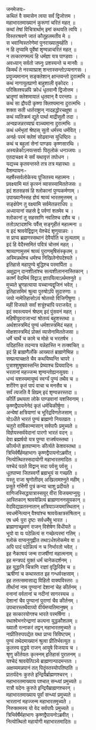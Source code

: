 जनमेजयः-  
कथितं वै समासेन त्वया सर्वं द्विजोत्तम ।  
महाभारतमाख्यानं कुरूणां चरितं महत् ॥  
कथां तेषां विचित्रार्थाम् इमां कथयति त्वयि ।  
विस्तरश्रवणे जातं कौतूहलमतीव मे ॥  
स भवान्विस्तरेणेमां पुनराख्यातुमर्हति ।  
न हि तृप्यामि पूर्वेषां शृण्वन्नाचरितं महत् ॥  
न तत्कारणमल्पं हि धर्मज्ञा यत्र पाण्डवाः ।  
अवध्यान् सर्वतो जघ्नुः प्रशस्यन्ते च मानवैः ॥  
किमर्थं ते नरव्याघ्राश् शन्तास्सन्तोऽप्यनागसः ।  
प्रयुज्यमानान् सङ्क्लेशान् क्षान्तवन्तो दुरात्मभि ॥  
कथं नागायुतप्राणो बाहुशाली वृकोदरः ।  
परिक्लिश्यन्नपि क्रोधं धृतवान्वै द्विजोत्तम ।  
भ्रातॄणां क्लेशमायातं धृतवान् वै परन्तपः ॥  
कथं सा द्रौपदी कृष्णा क्लिश्यमाना दुरात्मभिः ।  
शक्ता सती धार्तराष्ट्रान् नादहद्धोरचक्षुषा ॥  
कथं व्यतिक्रमं द्यूते पार्था माद्रीसुतौ तदा ।  
अन्वव्रजन्नरव्याघ्रं वञ्च्यमाना दुरात्मभिः ॥  
कथं धर्मभृतां श्रेष्ठस् सुतो धर्मस्य धर्मवित् ।  
अनर्हः परमं क्लेशं सोढवान्स युधिष्ठिरः ॥  
कथं च बहुलां सेनां पाण्डवः कृष्णसारथिः ।  
अस्यन्नेकोऽनयत्सर्वाः पितृलोकं धनञ्जयः ॥  
एतदाचक्ष्व मे सर्वं यथावृत्तं तपोधन ।  
यद्यच्च कृतवन्तस्ते तत्र तत्र महारथाः ॥  
वैशम्पायनः-  
महर्षेस्सर्वलोकेस्य पूजितस्य महात्मनः ।  
प्रवक्ष्यामि मतं कृत्स्नं व्यासस्यामिततेजसः ॥  
इदं शतसहस्रं हि श्लोकानां पुण्यकर्मणाम् ।  
उपाख्यानैस्सह ज्ञेयं श्राव्यं भारतमुत्तमम् ॥  
सङ्क्षेपेण तु वक्ष्यामि सर्वमेतन्नराधिप ॥  
अध्यायानां सहस्रे द्वे पर्वणां शतमेव च ।  
श्लोकानां तु सहस्राणि नवतिश्च दशैव च ।  
ततोऽष्टादशभिः पर्वैस् सङ्गृहीतं महात्मना ॥  
य इदं श्रावयेद्विद्वान् येश्चेदं शृणुयान्नरः ।  
स प्राप्य ब्रह्मणस्सथानं देवैर्याति च तुल्यताम् ॥  
इदं हि वेदैस्समितं पवित्रं चोत्तमं महत् ।  
श्राव्याणामुत्तमं श्राव्यं पुराणमृषिसंस्कृतम् ॥  
अस्मिन्नर्थश्च धर्मश्च निखिलेनोपदेश्यते ।  
इतिहासे महापुण्ये बुद्धिश्च परमार्पिता ॥  
अक्षुद्रान् दानशीलांश्च सत्यशीलाननास्तिकान् ।  
कार्ष्णं वेदमिमं विद्वाञ् ज्ञापयित्वाऽर्थमश्नुते ॥  
मुच्यते भ्रूणहत्याया यच्चान्यद्वृजिनं भवेत् ।  
इतिहासमिमं श्रुत्वा पुरुषोऽपि सुदारुणाः ॥  
जयो नामेतिहासोऽयं श्रोतव्यो विजिगीषुणा ।  
महीं विजयते सर्वां शत्रूंश्चापि पराजयेत् ॥  
इदं स्वस्त्ययनं श्रेष्ठम् इदं पुंसवनं महत् ।  
महिषीयुवराजाभ्यां श्रोतव्यं बहुशस्तथा ॥  
अर्थशास्त्रमिदं पुण्यं धर्मशास्त्रमिदं महत् ।  
मोक्षशास्त्रमिदं प्रोक्तं व्यासेनामिततेजसा ॥  
धर्मे चार्थे च कामे च मोक्षे च भरतर्षभ ।  
यदिहास्ति तदन्यत्र यन्नेहास्ति न तत्क्वचित् ॥  
इदं हि ब्राह्मणैर्लोके आख्यातं ब्राह्मणेष्विह ॥  
सम्प्रत्याचक्षते चैव कथयिष्यन्ति चापरे ।  
पुत्राश्शुश्रूषवस्सन्ति प्रेष्याश्च प्रियवादिनः ॥  
भरतानां महज्जन्म शृण्वन्तोह्यनसूयवः ।  
धन्यं यशस्यमायुष्यं स्वर्ग्यं पुण्यं तथैव च ॥  
शरीरेण कृतं पापं वाचा च मनसैव च ।  
सर्वं त्यजति वै क्षिप्रम् इदं शृण्वन्नरस्तदा ॥  
कीर्तिं प्रथयता लोके पाण्डवानां यशस्विनाम् ।  
कृष्णद्वैपायनेनेदं कृतं धर्मचिकीर्षुणा ।  
अन्येषां क्षत्रियाणां च भूरिद्रविणतेजसाम् ॥  
योऽधीते भारतं पुण्यं ब्राह्मणो नियतव्रतः ।  
चतुरो वार्षिकान्मासान् सर्वपापैः प्रमुच्यते ॥  
विज्ञेयस्सर्ववेदानां पारगो भारतं वदन् ॥  
देवा ब्रह्मर्षयो यत्र पुण्या राजर्षयस्तथा ।  
कीर्त्यन्ते हृतपाप्मानः कीर्त्यते केशवस्तथा ॥  
त्रिभिर्वर्षैर्हमहाभागः कृष्णद्वैपायनोऽब्रवीत् ।  
नित्योत्थितस्सदायोगी महाभारतमादितः ॥  
यश्चेदं पठते विद्वान् सदा पर्वसु पर्वसु ।  
धूतपाप्मा जितस्वर्गो ब्रह्मभूयं स गच्छति ॥  
यस्तु राजा श्रृणोतीदम् अखिलामश्नुते महीम् ।  
प्रसूते गर्भिणी पुत्रं कन्या चाशु प्रदीयते ॥  
वाणिजस्सिद्धयात्रास्सयुर् वीरा विजयमाप्नुयुः ।  
आस्तिकान् श्रावयेन्नित्यं ब्राह्मणाननसूयकान् ॥  
वेदविद्याव्रतस्नातान् क्षत्रियाञ्जयमास्थितान् ।  
स्वधर्मनित्यान् वैश्यांश्च श्रावयेत्क्षत्रसंश्रितान् ॥  
एष धर्मः पुरा दृष्टः सर्वधर्मेषु भारत ।  
ब्राह्मणाच्छ्रवणं राजन् विशेषेण विधीयते ॥  
भूयो वा यः पठेन्नित्यं स गच्छेत्परमां गतिम् ।  
श्लोकं वाप्यनुगृह्णीत तथाऽर्धश्लोकमेव वा ॥  
अपि पादं पठेन्नित्यं न च निर्भारतो भवेत् ।  
इह नैकाश्रयं जन्म राजर्षीणां महात्मनाम् ॥  
इह मन्त्रपदं युक्तं धर्मं चानेकदर्शनम् ।  
इह युद्धानि चित्राणि राज्ञां वृद्धिरिहैव च ॥  
ऋषीणां च कथास्तात इह गन्धर्वरक्षसाम् ।  
इह तत्तत्समासाद्य विहितो वाक्यविस्तरः ॥  
तीर्थानां नाम पुण्यानां देशानां चेह कीर्तनम् ।  
वनानां वर्वतानां च नदीनां सागरस्यच ॥  
देशानां चैव पुण्यानां पुराणां चैव कीर्तनम् ।  
उपचारस्तथैवाग्र्यो वीर्यमप्यतिमानुषम् ॥  
इह सत्कारयोगश्च भारते परमर्षिणा ।  
रथाश्वेभनरेन्द्राणां कल्पना युद्धकौशलम् ॥  
ख्यातौ रत्नाकरं तद्वन् महाभारतमुच्यते ॥  
नाप्रीतिरुपपद्येत यथा प्राप्य त्रिविष्टपम् ।  
पुण्यं तथेदमाख्यानं श्रुत्वा प्रीतिर्भवत्युत ॥  
कुलस्य वृद्धये राजन् आयुषे विजयाय च ।  
श्रृणु कीर्तयतः कृत्स्नम् इतिहासं पुरातनम् ॥  
यश्चेदं श्रावयेत्पिञ्ये ब्राह्मणान्पादमन्ततः ।  
अक्षय्यमन्नपानं तत् पितॄंस्तस्योपतिष्ठति ॥  
प्रातर्यदेनः कुरुते इन्द्रियैर्ब्राह्मणश्चरन् ।  
महाभारतमाख्याय पश्चात् सन्ध्यां प्रमुच्यते ॥  
रात्रौ यदेनः कुरुते इन्द्रियैब्राह्मणश्चरन् ।  
महाभारतमाख्याय पूर्वां सन्ध्यां प्रमुच्यते ॥  
भारतानां महज्जन्म महाभारतमुच्यते ।  
निरुक्तमस्य यो वेद सर्वपापैः प्रमुच्यते ॥  
त्रिभिर्वर्षैर्महाभागः कृष्णद्वैपायनोऽब्रवीत् ।  
नित्योत्थितो महायोगी महाभारतमादितः ॥  
